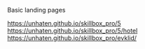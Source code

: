 Basic landing pages

https://unhaten.github.io/skillbox_pro/5
<br/>
https://unhaten.github.io/skillbox_pro/5/hotel
<br/>
https://unhaten.github.io/skillbox_pro/evklid/
